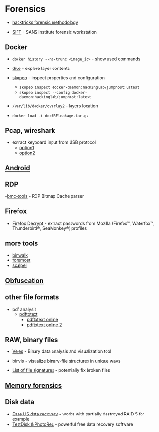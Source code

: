 # Forensics

- [hacktricks forensic methodology](https://book.hacktricks.xyz/generic-methodologies-and-resources/basic-forensic-methodology)

- [SIFT](https://www.sans.org/tools/sift-workstation/) - SANS institute forensic workstation

## Docker

- `docker history --no-trunc <image_id>` - show used commands
- [dive](https://github.com/wagoodman/dive) - explore layer contents
- [skopeo](https://github.com/containers/skopeo) - inspect properties and configuration
  - `skopeo inspect docker-daemon:hackinglab/jumphost:latest`
  - `skopeo inspect --config docker-daemon:hackinglab/jumphost:latest`
- `/var/lib/docker/overlay2` - layers location

- `docker load -i dockREleakage.tar.gz`

## Pcap, wireshark

- extract keyboard input from USB protocol
  - [option1](pcap/parse-keyboard-1.py)
  - [option2](pcap/parse-keyboard-2.py)

## [Android](./android.md)

## RDP

-[bmc-tools](https://github.com/ANSSI-FR/bmc-tools) - RDP Bitmap Cache parser

## Firefox

- [Firefox Decrypt](https://github.com/unode/firefox_decrypt) - extract passwords from Mozilla (Firefox™, Waterfox™, Thunderbird®, SeaMonkey®) profiles

## more tools

- [binwalk](https://github.com/ReFirmLabs/binwalk)
- [foremost](https://www.kali.org/tools/foremost/#tool-documentation)
- [scalpel](https://github.com/sleuthkit/scalpel)

## [Obfuscation](./obfuscation.md)

## other file formats

- [pdf analysis](https://book.hacktricks.xyz/generic-methodologies-and-resources/basic-forensic-methodology/specific-software-file-type-tricks/pdf-file-analysis)
  - [pdftotext](https://github.com/spatie/pdf-to-text)
    - [pdftotext online](https://smallpdf.com/blog/pdf-to-text)
    - [pdftotext online 2](https://pdftotext.com/)

## RAW, binary files

- [Veles](https://github.com/codilime/veles) - Binary data analysis and visualization tool
- [binvis](https://code.google.com/archive/p/binvis/) - visualize binary-file structures in unique ways

- [List of file signatures](https://en.wikipedia.org/wiki/List_of_file_signatures) - potentially fix broken files

## [Memory forensics](./memory.md)

## Disk data

- [Ease US data recovery](https://getintopc.com/softwares/data-recovery/easeus-data-recovery-wizard-technician-2022-free-download/) - works with partially destroyed RAID 5 for example
- [TestDisk & PhotoRec](https://www.cgsecurity.org/wiki/TestDisk_Download) - powerful free data recovery software

